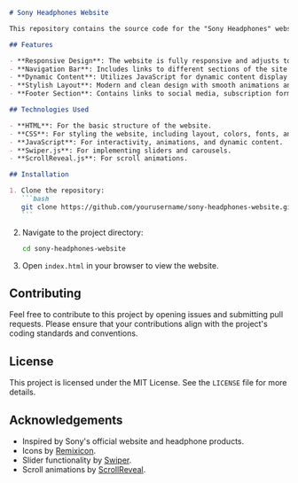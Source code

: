 ````markdown
# Sony Headphones Website

This repository contains the source code for the "Sony Headphones" website project. The website is designed to showcase various models of Sony headphones with detailed descriptions and features. The site is built using HTML, CSS, and JavaScript, and includes several sections such as Home, About, Favorites, and Models.

## Features

- **Responsive Design**: The website is fully responsive and adjusts to different screen sizes and devices.
- **Navigation Bar**: Includes links to different sections of the site for easy navigation.
- **Dynamic Content**: Utilizes JavaScript for dynamic content display and interactions.
- **Stylish Layout**: Modern and clean design with smooth animations and transitions.
- **Footer Section**: Contains links to social media, subscription form, and additional resources.

## Technologies Used

- **HTML**: For the basic structure of the website.
- **CSS**: For styling the website, including layout, colors, fonts, and responsive design.
- **JavaScript**: For interactivity, animations, and dynamic content.
- **Swiper.js**: For implementing sliders and carousels.
- **ScrollReveal.js**: For scroll animations.

## Installation

1. Clone the repository:
   ```bash
   git clone https://github.com/yourusername/sony-headphones-website.git
   ```
````

2. Navigate to the project directory:
   ```bash
   cd sony-headphones-website
   ```
3. Open `index.html` in your browser to view the website.

## Contributing

Feel free to contribute to this project by opening issues and submitting pull requests. Please ensure that your contributions align with the project's coding standards and conventions.

## License

This project is licensed under the MIT License. See the `LICENSE` file for more details.

## Acknowledgements

- Inspired by Sony's official website and headphone products.
- Icons by [Remixicon](https://remixicon.com/).
- Slider functionality by [Swiper](https://swiperjs.com/).
- Scroll animations by [ScrollReveal](https://scrollrevealjs.org/).
